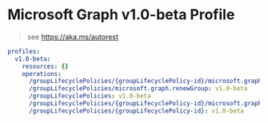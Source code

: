 # Microsoft Graph v1.0-beta Profile

> see https://aka.ms/autorest

``` yaml
profiles:
  v1.0-beta:
    resources: {}
    operations:
      /groupLifecyclePolicies/{groupLifecyclePolicy-id}/microsoft.graph.removeGroup: v1.0-beta
      /groupLifecyclePolicies/microsoft.graph.renewGroup: v1.0-beta
      /groupLifecyclePolicies: v1.0-beta
      /groupLifecyclePolicies/{groupLifecyclePolicy-id}/microsoft.graph.addGroup: v1.0-beta
      /groupLifecyclePolicies/{groupLifecyclePolicy-id}: v1.0-beta

```
